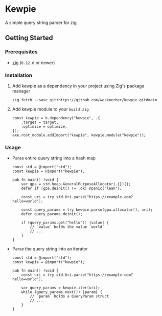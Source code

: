 # Kewpie

A simple query string parser for zig.

## Getting Started

### Prerequisites

- [zig](https://ziglang.org/download) (`0.12.0` or newer)

### Installation

1. Add kewpie as a dependency in your project using Zig's package manager

    ```console
    zig fetch --save git+https://github.com/weskoerber/kewpie.git#main
    ```

2. Add kewpie module to your `build.zig`

    ```zig
    const kewpie = b.dependency("kewpie", .{
        .target = target,
        .optimize = optimize,
    });
    exe.root_module.addImport("kewpie", kewpie.module("kewpie"));
    ```

### Usage

- Parse entire query string into a hash map

    ```zig
    const std = @import("std");
    const kewpie = @import("kewpie");

    pub fn main() !void {
        var gpa = std.heap.GeneralPurposeAllocator(.{}){};
        defer if (gpa.deinit() != .ok) @panic("leak");

        const uri = try std.Uri.parse("https://example.com?hello=world");

        const query_params = try kewpie.parse(gpa.allocator(), uri);
        defer query_params.deinit();

        if (query_params.get("hello")) |value| {
            // `value` holds the value `world`
            // ...
        }
    }
    ```

- Parse the query string into an iterator

    ```zig
    const std = @import("std");
    const kewpie = @import("kewpie");

    pub fn main() !void {
        const uri = try std.Uri.parse("https://example.com?hello=world");

        var query_params = kewpie.iter(uri);
        while (query_params.next()) |param| {
            // `param` holds a QueryParam struct
            // ...
        }
    }
    ```
